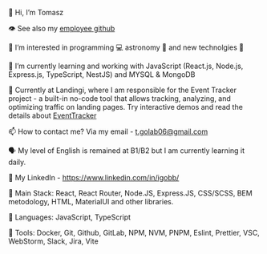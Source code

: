 👋 Hi, I’m Tomasz

👁️ See also my [employee github](https://github.com/tomaszgolab-landingi)

👀 I’m interested in programming 💻 astronomy 🚀 and new technolgies 📱

🌱 I’m currently learning and working with JavaScript (React.js, Node.js, Express.js, TypeScript, NestJS) and MYSQL & MongoDB

💞️ Currently at Landingi, where I am responsible for the Event Tracker project - a built-in no-code tool that allows tracking, analyzing, and optimizing traffic on landing pages. Try interactive demos and read the details about [EventTracker](https://cutt.ly/HwxCgUWt
)

📫 How to contact me? Via my email - t.golab06@gmail.com

🗣️ My level of English is remained at B1/B2 but I am currently learning it daily.

💼 My LinkedIn - https://www.linkedin.com/in/igobb/

🌱 Main Stack: React, React Router, Node.JS, Express.JS, CSS/SCSS, BEM metodology, HTML, MaterialUI and other libraries. 

👅 Languages: JavaScript, TypeScript

🧰 Tools: Docker, Git, Github, GitLab, NPM, NVM, PNPM, Eslint, Prettier, VSC, WebStorm, Slack, Jira, Vite


